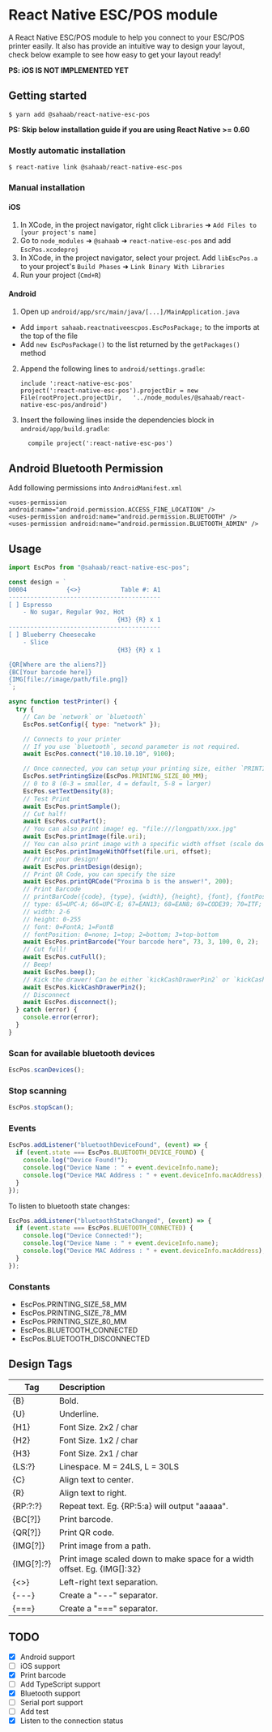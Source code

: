 # React Native ESC/POS module

A React Native ESC/POS module to help you connect to your ESC/POS printer easily.
It also has provide an intuitive way to design your layout, check below example to see how easy to get your layout ready!

**PS: iOS IS NOT IMPLEMENTED YET**

## Getting started

`$ yarn add @sahaab/react-native-esc-pos`

**PS: Skip below installation guide if you are using React Native >= 0.60**

### Mostly automatic installation

`$ react-native link @sahaab/react-native-esc-pos`

### Manual installation

#### iOS

1. In XCode, in the project navigator, right click `Libraries` ➜ `Add Files to [your project's name]`
2. Go to `node_modules` ➜ `@sahaab` ➜ `react-native-esc-pos` and add `EscPos.xcodeproj`
3. In XCode, in the project navigator, select your project. Add `libEscPos.a` to your project's `Build Phases` ➜ `Link Binary With Libraries`
4. Run your project (`Cmd+R`)

#### Android

1. Open up `android/app/src/main/java/[...]/MainApplication.java`

- Add `import sahaab.reactnativeescpos.EscPosPackage;` to the imports at the top of the file
- Add `new EscPosPackage()` to the list returned by the `getPackages()` method

2. Append the following lines to `android/settings.gradle`:
   ```
   include ':react-native-esc-pos'
   project(':react-native-esc-pos').projectDir = new File(rootProject.projectDir, 	'../node_modules/@sahaab/react-native-esc-pos/android')
   ```
3. Insert the following lines inside the dependencies block in `android/app/build.gradle`:
   ```
     compile project(':react-native-esc-pos')
   ```

## Android Bluetooth Permission

Add following permissions into `AndroidManifest.xml`

```
<uses-permission android:name="android.permission.ACCESS_FINE_LOCATION" />
<uses-permission android:name="android.permission.BLUETOOTH" />
<uses-permission android:name="android.permission.BLUETOOTH_ADMIN" />
```

## Usage

```javascript
import EscPos from "@sahaab/react-native-esc-pos";

const design = `
D0004           {<>}           Table #: A1
------------------------------------------
[ ] Espresso
    - No sugar, Regular 9oz, Hot
                              {H3} {R} x 1
------------------------------------------
[ ] Blueberry Cheesecake
    - Slice
                              {H3} {R} x 1

{QR[Where are the aliens?]}
{BC[Your barcode here]}
{IMG[file://image/path/file.png]}
`;

async function testPrinter() {
  try {
    // Can be `network` or `bluetooth`
    EscPos.setConfig({ type: "network" });

    // Connects to your printer
    // If you use `bluetooth`, second parameter is not required.
    await EscPos.connect("10.10.10.10", 9100);

    // Once connected, you can setup your printing size, either `PRINTING_SIZE_58_MM`, `PRINTING_SIZE_76_MM` or `PRINTING_SIZE_80_MM`
    EscPos.setPrintingSize(EscPos.PRINTING_SIZE_80_MM);
    // 0 to 8 (0-3 = smaller, 4 = default, 5-8 = larger)
    EscPos.setTextDensity(8);
    // Test Print
    await EscPos.printSample();
    // Cut half!
    await EscPos.cutPart();
    // You can also print image! eg. "file:///longpath/xxx.jpg"
    await EscPos.printImage(file.uri);
    // You can also print image with a specific width offset (scale down image by offset pixels)! eg. "file:///longpath/xxx.jpg"
    await EscPos.printImageWithOffset(file.uri, offset);
    // Print your design!
    await EscPos.printDesign(design);
    // Print QR Code, you can specify the size
    await EscPos.printQRCode("Proxima b is the answer!", 200);
    // Print Barcode
    // printBarCode({code}, {type}, {width}, {height}, {font}, {fontPosition})
    // type: 65=UPC-A; 66=UPC-E; 67=EAN13; 68=EAN8; 69=CODE39; 70=ITF; 71=CODABAR; 72=CODE93; 73=CODE128}
    // width: 2-6
    // height: 0-255
    // font: 0=FontA; 1=FontB
    // fontPosition: 0=none; 1=top; 2=bottom; 3=top-bottom
    await EscPos.printBarcode("Your barcode here", 73, 3, 100, 0, 2);
    // Cut full!
    await EscPos.cutFull();
    // Beep!
    await EscPos.beep();
    // Kick the drawer! Can be either `kickCashDrawerPin2` or `kickCashDrawerPin5`
    await EscPos.kickCashDrawerPin2();
    // Disconnect
    await EscPos.disconnect();
  } catch (error) {
    console.error(error);
  }
}
```

### Scan for available bluetooth devices

```javascript
EscPos.scanDevices();
```

### Stop scanning

```javascript
EscPos.stopScan();
```

### Events

```javascript
EscPos.addListener("bluetoothDeviceFound", (event) => {
  if (event.state === EscPos.BLUETOOTH_DEVICE_FOUND) {
    console.log("Device Found!");
    console.log("Device Name : " + event.deviceInfo.name);
    console.log("Device MAC Address : " + event.deviceInfo.macAddress);
  }
});
```

To listen to bluetooth state changes:

```javascript
EscPos.addListener("bluetoothStateChanged", (event) => {
  if (event.state === EscPos.BLUETOOTH_CONNECTED) {
    console.log("Device Connected!");
    console.log("Device Name : " + event.deviceInfo.name);
    console.log("Device MAC Address : " + event.deviceInfo.macAddress);
  }
});
```

### Constants

- EscPos.PRINTING_SIZE_58_MM
- EscPos.PRINTING_SIZE_78_MM
- EscPos.PRINTING_SIZE_80_MM
- EscPos.BLUETOOTH_CONNECTED
- EscPos.BLUETOOTH_DISCONNECTED

## Design Tags

| Tag        | Description                                                                    |
| ---------- | :----------------------------------------------------------------------------- |
| {B}        | Bold.                                                                          |
| {U}        | Underline.                                                                     |
| {H1}       | Font Size. 2x2 / char                                                          |
| {H2}       | Font Size. 1x2 / char                                                          |
| {H3}       | Font Size. 2x1 / char                                                          |
| {LS:?}     | Linespace. M = 24LS, L = 30LS                                                  |
| {C}        | Align text to center.                                                          |
| {R}        | Align text to right.                                                           |
| {RP:?:?}   | Repeat text. Eg. {RP:5:a} will output "aaaaa".                                 |
| {BC[?]}    | Print barcode.                                                                 |
| {QR[?]}    | Print QR code.                                                                 |
| {IMG[?]}   | Print image from a path.                                                       |
| {IMG[?]:?} | Print image scaled down to make space for a width offset. Eg. {IMG[<path>]:32} |
| {<>}       | Left-right text separation.                                                    |
| {---}      | Create a "---" separator.                                                      |
| {===}      | Create a "===" separator.                                                      |

## TODO

- [x] Android support
- [ ] iOS support
- [x] Print barcode
- [ ] Add TypeScript support
- [x] Bluetooth support
- [ ] Serial port support
- [ ] Add test
- [x] Listen to the connection status
